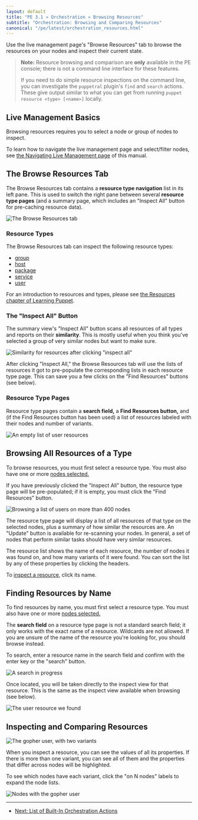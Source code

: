 ```yaml
---
layout: default
title: "PE 3.1 » Orchestration » Browsing Resources"
subtitle: "Orchestration: Browsing and Comparing Resources"
canonical: "/pe/latest/orchestration_resources.html"
---
```


Use the live management page's "Browse Resources" tab to browse the resources on your nodes and inspect their current state.

[live]: ./console_navigating_live_mgmt.html
[selected_nodes]: ./console_navigating_live_mgmt.html#selecting-nodes

> **Note:** Resource browsing and comparison are **only** available in the PE console; there is not a command line interface for these features.
>
> If you need to do simple resource inspections on the command line, you can investigate the `puppetral` plugin's `find` and `search` actions. These give output similar to what you can get from running `puppet resource <type> [<name>]` locally.

Live Management Basics
-----

Browsing resources requires you to select a node or group of nodes to inspect.

To learn how to navigate the live management page and select/filter nodes, see [the Navigating Live Management page][live] of this manual.

The Browse Resources Tab
-----

The Browse Resources tab contains a **resource type navigation** list in its left pane. This is used to switch the right pane between several **resource type pages** (and a summary page, which includes an "Inspect All" button for pre-caching resource data).

![The Browse Resources tab][live_resources_main]

### Resource Types

The Browse Resources tab can inspect the following resource types:

- [group](/references/3.3.latest/type.html#group)
- [host](/references/3.3.latest/type.html#host)
- [package](/references/3.3.latest/type.html#package)
- [service](/references/3.3.latest/type.html#service)
- [user](/references/3.3.latest/type.html#user)

For an introduction to resources and types, please see [the Resources chapter of Learning Puppet](/learning/ral.html).

### The "Inspect All" Button

The summary view's "Inspect All" button scans all resources of all types and reports on their **similarity**. This is mostly useful when you think you've selected a group of very similar nodes but want to make sure.

![Similarity for resources after clicking "inspect all"][live_resources_all_similarity]

After clicking "Inspect All," the Browse Resources tab will use the lists of resources it got to pre-populate the corresponding lists in each resource type page. This can save you a few clicks on the "Find Resources" buttons (see below).

### Resource Type Pages

Resource type pages contain a **search field,** a **Find Resources button,** and (if the Find Resources button has been used) a list of resources labeled with their nodes and number of variants.

![An empty list of user resources][live_resources_none]

Browsing All Resources of a Type
-----

To browse resources, you must first select a resource type. You must also have one or more [nodes selected.][selected_nodes]

If you have previously clicked the "Inspect All" button, the resource type page will be pre-populated; if it is empty, you must click the "Find Resources" button.

![Browsing a list of users on more than 400 nodes][live_resources_browse_users]

The resource type page will display a list of all resources of that type on the selected nodes, plus a summary of how similar the resources are. An "Update" button is available for re-scanning your nodes. In general, a set of nodes that perform similar tasks should have very similar resources.

The resource list shows the name of each resource, the number of nodes it was found on, and how many variants of it were found. You can sort the list by any of these properties by clicking the headers.

To [inspect a resource](#inspecting-and-comparing-resources), click its name.

Finding Resources by Name
-----

To find resources by name, you must first select a resource type. You must also have one or more [nodes selected.][selected_nodes]

The **search field** on a resource type page is not a standard search field; it only works with the exact name of a resource. Wildcards are not allowed. If you are unsure of the name of the resource you're looking for, you should browse instead.

To search, enter a resource name in the search field and confirm with the enter key or the "search" button.

![A search in progress][live_resources_searching]

Once located, you will be taken directly to the inspect view for that resource. This is the same as the inspect view available when browsing (see below).

![The user resource we found][live_resources_found]


Inspecting and Comparing Resources
-----

![The gopher user, with two variants][live_resources_gopher]

When you inspect a resource, you can see the values of all its properties. If there is more than one variant, you can see all of them and the properties that differ across nodes will be highlighted.

To see which nodes have each variant, click the "on N nodes" labels to expand the node lists.

![Nodes with the gopher user][live_resources_gopher_withnodes]


[live_resources_browse_users]: ./images/console/live_resources_browse_users.png
[live_resources_found]: ./images/console/live_resources_found.png
[live_resources_main]: ./images/console/live_resources_main.png
[live_resources_none]: ./images/console/live_resources_none.png
[live_resources_searching]: ./images/console/live_resources_searching.png
[live_resources_gopher_withnodes]: ./images/console/live_resources_gopher_withnodes.png
[live_resources_gopher]: ./images/console/live_resources_gopher.png
[live_resources_all_similarity]: ./images/console/live_resources_all_similarity.png

* * *

- [Next: List of Built-In Orchestration Actions](./orchestration_actions.html)
